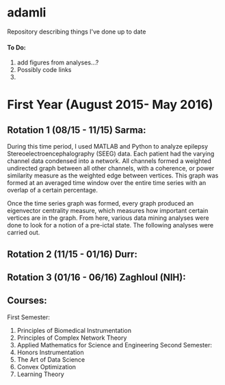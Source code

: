 # adamli
Repository describing things I've done up to date

#### To Do:
1. add figures from analyses...?
2. Possibly code links
3. 

# First Year (August 2015- May 2016)
## Rotation 1 (08/15 - 11/15) Sarma:
During this time period, I used MATLAB and Python to analyze epilepsy Stereoelectroencephalography (SEEG) data. Each patient had the varying channel data condensed into a network. All channels formed a weighted undirected graph between all other channels, with a coherence, or power similarity measure as the weighted edge between vertices. This graph was formed at an averaged time window over the entire time series with an overlap of a certain percentage. 

Once the time series graph was formed, every graph produced an eigenvector centrality measure, which measures how important certain vertices are in the graph. From here, various data mining analyses were done to look for a notion of a pre-ictal state. The following analyses were carried out.

## Rotation 2 (11/15 - 01/16) Durr:

## Rotation 3 (01/16 - 06/16) Zaghloul (NIH):

## Courses:
First Semester:
1. Principles of Biomedical Instrumentation
2. Principles of Complex Network Theory
3. Applied Mathematics for Science and Engineering
Second Semester:
1. Honors Instrumentation
2. The Art of Data Science
3. Convex Optimization
4. Learning Theory
